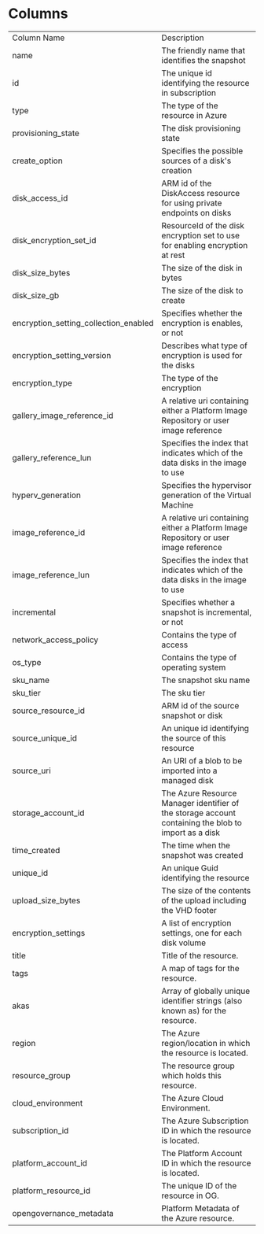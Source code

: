 # Columns  

<table>
	<tr><td>Column Name</td><td>Description</td></tr>
	<tr><td>name</td><td>The friendly name that identifies the snapshot</td></tr>
	<tr><td>id</td><td>The unique id identifying the resource in subscription</td></tr>
	<tr><td>type</td><td>The type of the resource in Azure</td></tr>
	<tr><td>provisioning_state</td><td>The disk provisioning state</td></tr>
	<tr><td>create_option</td><td>Specifies the possible sources of a disk&#39;s creation</td></tr>
	<tr><td>disk_access_id</td><td>ARM id of the DiskAccess resource for using private endpoints on disks</td></tr>
	<tr><td>disk_encryption_set_id</td><td>ResourceId of the disk encryption set to use for enabling encryption at rest</td></tr>
	<tr><td>disk_size_bytes</td><td>The size of the disk in bytes</td></tr>
	<tr><td>disk_size_gb</td><td>The size of the disk to create</td></tr>
	<tr><td>encryption_setting_collection_enabled</td><td>Specifies whether the encryption is enables, or not</td></tr>
	<tr><td>encryption_setting_version</td><td>Describes what type of encryption is used for the disks</td></tr>
	<tr><td>encryption_type</td><td>The type of the encryption</td></tr>
	<tr><td>gallery_image_reference_id</td><td>A relative uri containing either a Platform Image Repository or user image reference</td></tr>
	<tr><td>gallery_reference_lun</td><td>Specifies the index that indicates which of the data disks in the image to use</td></tr>
	<tr><td>hyperv_generation</td><td>Specifies the hypervisor generation of the Virtual Machine</td></tr>
	<tr><td>image_reference_id</td><td>A relative uri containing either a Platform Image Repository or user image reference</td></tr>
	<tr><td>image_reference_lun</td><td>Specifies the index that indicates which of the data disks in the image to use</td></tr>
	<tr><td>incremental</td><td>Specifies whether a snapshot is incremental, or not</td></tr>
	<tr><td>network_access_policy</td><td>Contains the type of access</td></tr>
	<tr><td>os_type</td><td>Contains the type of operating system</td></tr>
	<tr><td>sku_name</td><td>The snapshot sku name</td></tr>
	<tr><td>sku_tier</td><td>The sku tier</td></tr>
	<tr><td>source_resource_id</td><td>ARM id of the source snapshot or disk</td></tr>
	<tr><td>source_unique_id</td><td>An unique id identifying the source of this resource</td></tr>
	<tr><td>source_uri</td><td>An URI of a blob to be imported into a managed disk</td></tr>
	<tr><td>storage_account_id</td><td>The Azure Resource Manager identifier of the storage account containing the blob to import as a disk</td></tr>
	<tr><td>time_created</td><td>The time when the snapshot was created</td></tr>
	<tr><td>unique_id</td><td>An unique Guid identifying the resource</td></tr>
	<tr><td>upload_size_bytes</td><td>The size of the contents of the upload including the VHD footer</td></tr>
	<tr><td>encryption_settings</td><td>A list of encryption settings, one for each disk volume</td></tr>
	<tr><td>title</td><td>Title of the resource.</td></tr>
	<tr><td>tags</td><td>A map of tags for the resource.</td></tr>
	<tr><td>akas</td><td>Array of globally unique identifier strings (also known as) for the resource.</td></tr>
	<tr><td>region</td><td>The Azure region/location in which the resource is located.</td></tr>
	<tr><td>resource_group</td><td>The resource group which holds this resource.</td></tr>
	<tr><td>cloud_environment</td><td>The Azure Cloud Environment.</td></tr>
	<tr><td>subscription_id</td><td>The Azure Subscription ID in which the resource is located.</td></tr>
	<tr><td>platform_account_id</td><td>The Platform Account ID in which the resource is located.</td></tr>
	<tr><td>platform_resource_id</td><td>The unique ID of the resource in OG.</td></tr>
	<tr><td>opengovernance_metadata</td><td>Platform Metadata of the Azure resource.</td></tr>
</table>